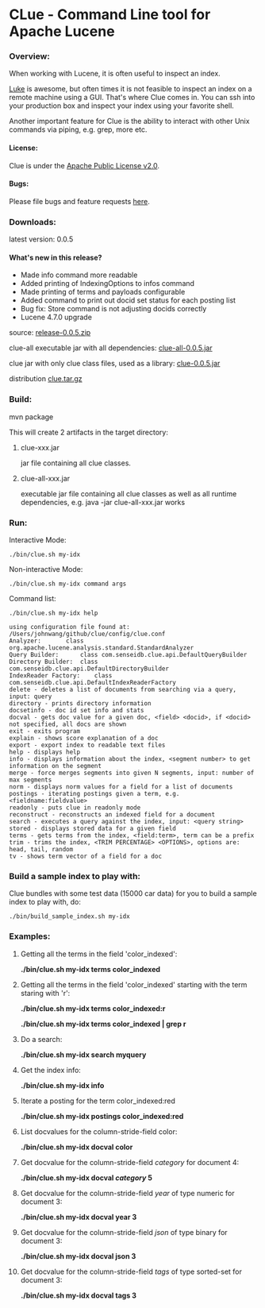 CLue - Command Line tool for Apache Lucene
==========================================

### Overview:

When working with Lucene, it is often useful to inspect an index.

[Luke](http://www.getopt.org/luke/) is awesome, but often times it is not feasible to inspect an index on a remote machine using a GUI. That's where Clue comes in.
You can ssh into your production box and inspect your index using your favorite shell.

Another important feature for Clue is the ability to interact with other Unix commands via piping, e.g. grep, more etc.

#### License:

Clue is under the [Apache Public License v2.0](http://www.apache.org/licenses/LICENSE-2.0.html).

#### Bugs:

Please file bugs and feature requests [here](https://github.com/javasoze/clue/issues).

### Downloads:

latest version: 0.0.5

#### What's new in this release?

* Made info command more readable
* Added printing of IndexingOptions to infos command
* Made printing of terms and payloads configurable
* Added command to print out docid set status for each posting list
* Bug fix: Store command is not adjusting docids correctly
* Lucene 4.7.0 upgrade

source: [release-0.0.5.zip](https://github.com/javasoze/clue/archive/release-0.0.5.zip)

clue-all executable jar with all dependencies:
     [clue-all-0.0.5.jar](https://github.com/javasoze/clue/releases/download/release-0.0.5/clue-all-0.0.5.jar)

clue jar with only clue class files, used as a library:
     [clue-0.0.5.jar](https://github.com/javasoze/clue/releases/download/release-0.0.5/clue-0.0.5.jar)

distribution
     [clue.tar.gz](https://github.com/javasoze/clue/releases/download/release-0.0.4/clue.tar.gz)

### Build:

mvn package

This will create 2 artifacts in the target directory:

1. clue-xxx.jar

   jar file containing all clue classes.

2. clue-all-xxx.jar

   executable jar file containing all clue classes as well as all runtime dependencies, e.g. java -jar clue-all-xxx.jar works

### Run:

Interactive Mode:

    ./bin/clue.sh my-idx

Non-interactive Mode:

    ./bin/clue.sh my-idx command args

Command list:

    ./bin/clue.sh my-idx help

    using configuration file found at: /Users/johnwang/github/clue/config/clue.conf
	Analyzer: 		class org.apache.lucene.analysis.standard.StandardAnalyzer
	Query Builder: 		class com.senseidb.clue.api.DefaultQueryBuilder
	Directory Builder: 	class com.senseidb.clue.api.DefaultDirectoryBuilder
	IndexReader Factory: 	class com.senseidb.clue.api.DefaultIndexReaderFactory
	delete - deletes a list of documents from searching via a query, input: query
	directory - prints directory information
	docsetinfo - doc id set info and stats
	docval - gets doc value for a given doc, <field> <docid>, if <docid> not specified, all docs are shown
	exit - exits program
	explain - shows score explanation of a doc
	export - export index to readable text files
	help - displays help
	info - displays information about the index, <segment number> to get information on the segment
	merge - force merges segments into given N segments, input: number of max segments
	norm - displays norm values for a field for a list of documents
	postings - iterating postings given a term, e.g. <fieldname:fieldvalue>
	readonly - puts clue in readonly mode
	reconstruct - reconstructs an indexed field for a document
	search - executes a query against the index, input: <query string>
	stored - displays stored data for a given field
	terms - gets terms from the index, <field:term>, term can be a prefix
	trim - trims the index, <TRIM PERCENTAGE> <OPTIONS>, options are: head, tail, random
	tv - shows term vector of a field for a doc
	
### Build a sample index to play with:

Clue bundles with some test data (15000 car data) for you to build a sample index to play with, do:

    ./bin/build_sample_index.sh my-idx
	

### Examples:

1. Getting all the terms in the field 'color_indexed':

    **./bin/clue.sh my-idx terms color_indexed**

2. Getting all the terms in the field 'color_indexed' starting with the term staring with 'r':

    **./bin/clue.sh my-idx terms color_indexed:r**

    **./bin/clue.sh my-idx terms color_indexed | grep r**

3. Do a search:

    **./bin/clue.sh my-idx search myquery**

4. Get the index info:

    **./bin/clue.sh my-idx info**

5. Iterate a posting for the term color_indexed:red

    **./bin/clue.sh my-idx postings color_indexed:red**

6. List docvalues for the column-stride-field color:

    **./bin/clue.sh my-idx docval color**

7. Get docvalue for the column-stride-field *category* for document 4:

    **./bin/clue.sh my-idx docval *category* 5**

8. Get docvalue for the column-stride-field *year* of type numeric for document 3:

	**./bin/clue.sh my-idx docval year 3**
	
9. Get docvalue for the column-stride-field *json* of type binary for document 3:

	**./bin/clue.sh my-idx docval json 3**
	
9. Get docvalue for the column-stride-field *tags* of type sorted-set for document 3:

	**./bin/clue.sh my-idx docval tags 3**
